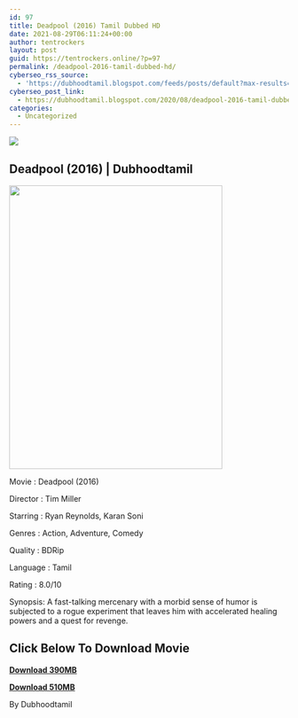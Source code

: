 ```yaml
---
id: 97
title: Deadpool (2016) Tamil Dubbed HD
date: 2021-08-29T06:11:24+00:00
author: tentrockers
layout: post
guid: https://tentrockers.online/?p=97
permalink: /deadpool-2016-tamil-dubbed-hd/
cyberseo_rss_source:
  - 'https://dubhoodtamil.blogspot.com/feeds/posts/default?max-results=150&start-index=151'
cyberseo_post_link:
  - https://dubhoodtamil.blogspot.com/2020/08/deadpool-2016-tamil-dubbed-hd.html
categories:
  - Uncategorized
---
```

<div class="media_block">
  <img src="https://1.bp.blogspot.com/-PRapKHOBVoQ/X0jG9VlaKQI/AAAAAAAACOU/aDk1e9ce6z4fzxLm4yh_7R9rxk8hccnBwCNcBGAsYHQ/s72-w384-h512-c/MV5BMDNjYjExMjgtY2U0OS00YzA4LWEzNzQtNzc0YWNkZDIwZDdmXkEyXkFqcGdeQXVyMTYzMDM0NTU%2540._V1_.jpg" class="media_thumbnail" />
</div>

## Deadpool (2016) | Dubhoodtamil

<div class="separator">
  <img loading="lazy" border="0" data-original-height="1600" data-original-width="1200" height="512" src="https://1.bp.blogspot.com/-PRapKHOBVoQ/X0jG9VlaKQI/AAAAAAAACOU/aDk1e9ce6z4fzxLm4yh_7R9rxk8hccnBwCNcBGAsYHQ/w384-h512/MV5BMDNjYjExMjgtY2U0OS00YzA4LWEzNzQtNzc0YWNkZDIwZDdmXkEyXkFqcGdeQXVyMTYzMDM0NTU%2540._V1_.jpg" width="384" />
</div>

Movie	<span></span>:	<span></span>Deadpool (2016)

Director	<span></span>:	<span></span>Tim Miller&nbsp;

Starring	<span></span>:	<span></span>Ryan Reynolds, Karan Soni&nbsp;

Genres	<span></span>:	<span></span>Action, Adventure, Comedy&nbsp;

Quality	<span></span>:	<span></span>BDRip&nbsp;

Language	<span></span>:	<span></span>Tamil&nbsp;

Rating	<span></span>:	<span></span>8.0/10

Synopsis: A fast-talking mercenary with a morbid sense of humor is subjected to a rogue experiment that leaves him with accelerated healing powers and a quest for revenge.

## 

## <span><b>Click Below To Download Movie</b></span>

<span><b><a href="https://oncehelp.com/dead-pool-1" target="_blank" rel="noopener">Download 390MB</a></b></span>

<span><b><a href="https://oncehelp.com/dead-pool-2" target="_blank" rel="noopener">Download 510MB</a></b></span>

By Dubhoodtamil